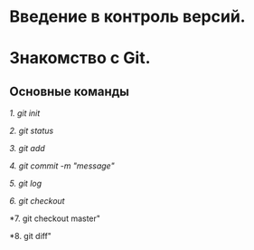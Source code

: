 
# Введение в контроль версий. 

# Знакомство с Git.


## Основные команды

*1. git init*

*2. git status*

*3. git add*

*4. git commit -m "message"*

*5. git log*

*6. git checkout*

*7. git checkout master"

*8. git diff"

